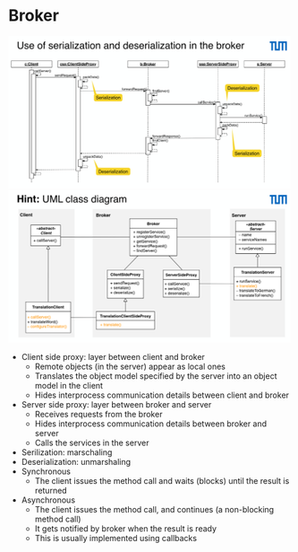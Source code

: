 # Broker

![borker](assets/broker.png)
![broker-example](assets/broker-example.png)

- Client side proxy: layer between client and broker
  - Remote objects (in the server) appear as local ones
  - Translates the object model specified by the server into an object model in the client
  - Hides interprocess communication details between client and broker
- Server side proxy: layer between broker and server
  - Receives requests from the broker
  - Hides interprocess communication details between broker and server
  - Calls the services in the server
- Serilization: marschaling
- Deserialization: unmarshaling
- Synchronous
  - The client issues the method call and waits (blocks) until the result is returned
- Asynchronous
  - The client issues the method call, and continues (a non-blocking method call)
  - It gets notified by broker when the result is ready
  - This is usually implemented using callbacks
